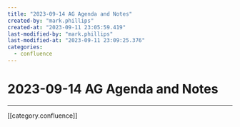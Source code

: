 ```yaml
---
title: "2023-09-14 AG Agenda and Notes"
created-by: "mark.phillips"
created-at: "2023-09-11 23:05:59.419"
last-modified-by: "mark.phillips"
last-modified-at: "2023-09-11 23:09:25.376"
categories:
  - confluence
---
```


# 2023-09-14 AG Agenda and Notes


---

[[category.confluence]]
